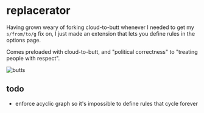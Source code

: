 replacerator
=====

Having grown weary of forking cloud-to-butt whenever I needed to get my `s/from/to/g` fix on, I just made an extension that lets you define rules in the options page.

Comes preloaded with cloud-to-butt, and "political correctness" to "treating people with respect".

![butts](/images/options.png?raw=true)

todo
-----
- enforce acyclic graph so it's impossible to define rules that cycle forever
